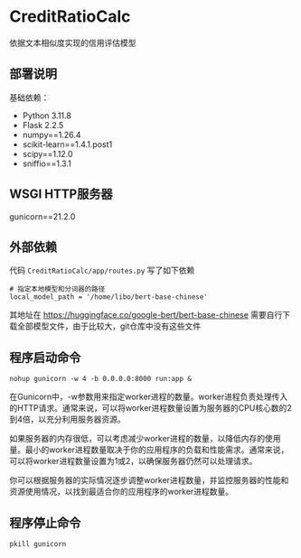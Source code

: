 # CreditRatioCalc

依据文本相似度实现的信用评估模型

## 部署说明
基础依赖：

* Python 3.11.8
* Flask 2.2.5
* numpy==1.26.4
* scikit-learn==1.4.1.post1
* scipy==1.12.0
* sniffio==1.3.1

## WSGI HTTP服务器
gunicorn==21.2.0

## 外部依赖
代码 `CreditRatioCalc/app/routes.py` 写了如下依赖
```
# 指定本地模型和分词器的路径
local_model_path = '/home/libo/bert-base-chinese'
```
其地址在 https://huggingface.co/google-bert/bert-base-chinese
需要自行下载全部模型文件，由于比较大，git仓库中没有这些文件

## 程序启动命令

```
nohup gunicorn -w 4 -b 0.0.0.0:8000 run:app &
```

在Gunicorn中，-w参数用来指定worker进程的数量。worker进程负责处理传入的HTTP请求。通常来说，可以将worker进程数量设置为服务器的CPU核心数的2到4倍，以充分利用服务器资源。

如果服务器的内存很低，可以考虑减少worker进程的数量，以降低内存的使用量。最小的worker进程数量取决于你的应用程序的负载和性能需求。通常来说，可以将worker进程数量设置为1或2，以确保服务器仍然可以处理请求。

你可以根据服务器的实际情况逐步调整worker进程数量，并监控服务器的性能和资源使用情况，以找到最适合你的应用程序的worker进程数量。

## 程序停止命令
```
pkill gunicorn
```
